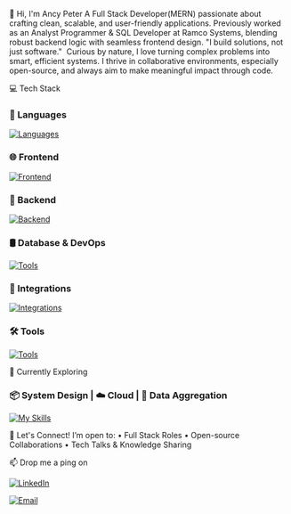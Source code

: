👋 Hi, I'm Ancy Peter
    A Full Stack Developer(MERN) passionate about crafting clean, scalable, and user-friendly applications. Previously worked as an Analyst Programmer & SQL Developer at Ramco Systems, blending robust backend logic with seamless frontend design.
    "I build solutions, not just software."  Curious by nature, I love turning complex problems into smart, efficient systems. I thrive in collaborative environments, especially open-source, and always aim to make meaningful impact through code.

💻 Tech Stack

### 🧠 Languages
[![Languages](https://skillicons.dev/icons?i=js,ts,java,c)](https://skillicons.dev)

### 🌐 Frontend
[![Frontend](https://skillicons.dev/icons?i=react,nextjs,html,css,tailwind,bootstrap,redux,ejs)](https://skillicons.dev)

### 🔧 Backend
[![Backend](https://skillicons.dev/icons?i=nodejs,express)](https://skillicons.dev)

### 🛢️ Database & DevOps
[![Tools](https://skillicons.dev/icons?i=mongodb,nginx,aws,vercel)](https://skillicons.dev)

### 🔐 Integrations
[![Integrations](https://skillicons.dev/icons?i=jwt,socketio,firebase,webrtc,razorpay,multer)](https://skillicons.dev)

### 🛠️ Tools
[![Tools](https://skillicons.dev/icons?i=git,github,vscode,postman,figma)](https://skillicons.dev)

🌱 Currently Exploring
### 📦 System Design | ☁️ Cloud | 🧩 Data Aggregation  
[![My Skills](https://skillicons.dev/icons?i=aws,docker,mongodb,linux)](https://skillicons.dev)


🤝 Let's Connect!
I’m open to: • Full Stack Roles • Open-source Collaborations • Tech Talks & Knowledge Sharing  

📫 Drop me a ping on 

[![LinkedIn](https://img.shields.io/badge/LinkedIn-Profile-blue?logo=linkedin&style=for-the-badge)](https://www.linkedin.com/in/ancy-peter-37ab2522b)

[![Email](https://img.shields.io/badge/Email-Contact-red?logo=gmail&style=for-the-badge)](mailto:ancypeter2k@gmail.com)



